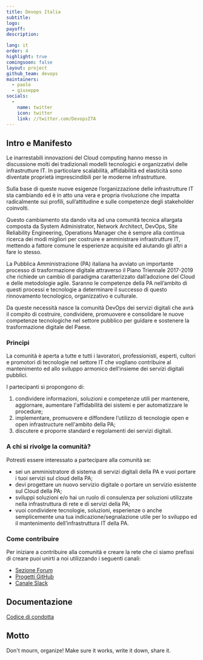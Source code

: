 ```yaml
---
title: Devops Italia
subtitle: 
logo: 
payoff: 
description: 

lang: it
order: 4
highlight: true
comingsoon: false
layout: project
github_team: devops
maintainers:
  - paolo
  - giuseppe
socials:
  -
    name: twitter
    icon: twitter
    link: //twitter.com/DevopsITA
---
```


## Intro e Manifesto

Le inarrestabili innovazioni del Cloud computing hanno messo in discussione molti dei tradizionali modelli tecnologici e organizzativi delle infrastrutture IT. In particolare scalabilità, affidabilità ed elasticità sono diventate proprietà imprescindibili per le moderne infrastrutture.

Sulla base di queste nuove esigenze l’organizzazione delle infrastrutture IT sta cambiando ed è in atto una vera e propria rivoluzione che impatta radicalmente sui profili, sull’attitudine e sulle competenze degli stakeholder coinvolti.

Questo cambiamento sta dando vita ad una comunità tecnica allargata composta da System Administrator, Network Architect, DevOps, Site Reliability Engineering, Operations Manager che è sempre alla continua ricerca dei modi migliori per costruire e amministrare infrastrutture IT,  mettendo a fattore comune le esperienze acquisite ed aiutando gli altri a fare lo stesso.

La Pubblica Amministrazione (PA) italiana ha avviato un importante processo di trasformazione digitale attraverso il Piano Triennale 2017-2019 che richiede un cambio di paradigma caratterizzato dall’adozione del Cloud e delle metodologie agile. Saranno le competenze della PA nell’ambito di questi processi e tecnologie a determinare il successo di questo rinnovamento tecnologico, organizzativo e culturale.  

Da queste necessità nasce la comunità DevOps dei servizi digitali che avrà il compito di costruire, condividere, promuovere e consolidare le nuove competenze tecnologiche nel settore pubblico per guidare e sostenere la trasformazione digitale del Paese.

### Principi

La comunità è aperta a tutte e tutti i lavoratori, professionisti, esperti, cultori e promotori di tecnologie nel settore IT che vogliano contribuire al mantenimento ed allo sviluppo armonico dell’insieme dei servizi digitali pubblici.

I partecipanti si propongono di:

1. condividere informazioni, soluzioni e competenze utili per mantenere, aggiornare, aumentare l'affidabilità dei sistemi e per automatizzare le procedure;
2. implementare, promuovere e diffondere l’utilizzo di tecnologie open e open infrastructure nell'ambito della PA;
3. discutere e proporre standard e regolamenti dei servizi digitali.


### A chi si rivolge la comunità?

Potresti essere interessato a partecipare alla comunità se:

-   sei un amministratore di sistema di servizi digitali della PA e vuoi portare i tuoi servizi sul cloud della PA;
-   devi progettare un nuovo servizio digitale o portare un servizio esistente sul Cloud della PA;
-   sviluppi soluzioni e/o hai un ruolo di consulenza per soluzioni utilizzate nella infrastruttura di rete e di servizi della PA;
-   vuoi condividere tecnologie, soluzioni, esperienze o anche semplicemente una tua indicazione/segnalazione utile per lo sviluppo ed il mantenimento dell’infrastruttura IT della PA.


### Come contribuire

Per iniziare a contribuire alla comunità e creare la rete che ci siamo prefissi di creare puoi unirti a noi utilizzando i seguenti canali:

-   [Sezione Forum](https://forum.italia.it/c/piano-triennale/data-center-e-cloud)
-   [Progetti GitHub](https://github.com/italia/cloud-pa)
-   [Canale Slack](https://developersitalia.slack.com)


## Documentazione

[Codice di condotta](https://codicecondotta-cloudPA.readthedocs.io)


## Motto

Don't mourn, organize! Make sure it works, write it down, share it.


